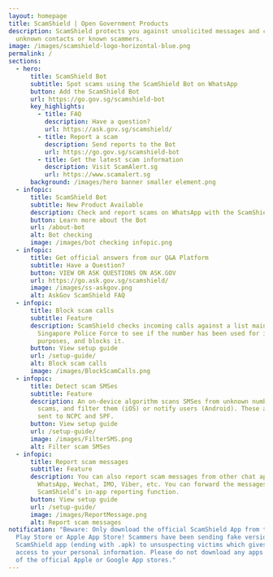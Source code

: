 ```yaml
---
layout: homepage
title: ScamShield | Open Government Products
description: ScamShield protects you against unsolicited messages and calls from
  unknown contacts or known scammers.
image: /images/scamshield-logo-horizontal-blue.png
permalink: /
sections:
  - hero:
      title: ScamShield Bot
      subtitle: Spot scams using the ScamShield Bot on WhatsApp
      button: Add the ScamShield Bot
      url: https://go.gov.sg/scamshield-bot
      key_highlights:
        - title: FAQ
          description: Have a question?
          url: https://ask.gov.sg/scamshield/
        - title: Report a scam
          description: Send reports to the Bot
          url: https://go.gov.sg/scamshield-bot
        - title: Get the latest scam information
          description: Visit ScamAlert.sg
          url: https://www.scamalert.sg
      background: /images/hero banner smaller element.png
  - infopic:
      title: ScamShield Bot
      subtitle: New Product Available
      description: Check and report scams on WhatsApp with the ScamShield Bot
      button: Learn more about the Bot
      url: /about-bot
      alt: Bot checking
      image: /images/bot checking infopic.png
  - infopic:
      title: Get official answers from our Q&A Platform
      subtitle: Have a Question?
      button: VIEW OR ASK QUESTIONS ON ASK.GOV
      url: https://go.ask.gov.sg/scamshield/
      image: /images/ss-askgov.png
      alt: AskGov ScamShield FAQ
  - infopic:
      title: Block scam calls
      subtitle: Feature
      description: ScamShield checks incoming calls against a list maintained by the
        Singapore Police Force to see if the number has been used for illegal
        purposes, and blocks it.
      button: View setup guide
      url: /setup-guide/
      alt: Block scam calls
      image: /images/BlockScamCalls.png
  - infopic:
      title: Detect scam SMSes
      subtitle: Feature
      description: An on-device algorithm scans SMSes from unknown numbers to detect
        scams, and filter them (iOS) or notify users (Android). These are also
        sent to NCPC and SPF.
      button: View setup guide
      url: /setup-guide/
      image: /images/FilterSMS.png
      alt: Filter scam SMSes
  - infopic:
      title: Report scam messages
      subtitle: Feature
      description: You can also report scam messages from other chat apps such as
        WhatsApp, Wechat, IMO, Viber, etc. You can forward the messages via
        ScamShield’s in-app reporting function.
      button: View setup guide
      url: /setup-guide/
      image: /images/ReportMessage.png
      alt: Report scam messages
notification: "Beware: Only download the official ScamShield App from the Google
  Play Store or Apple App Store! Scammers have been sending fake versions of the
  ScamShield app (ending with .apk) to unsuspecting victims which gives scammers
  access to your personal information. Please do not download any apps outside
  of the official Apple or Google App stores."
---
```

